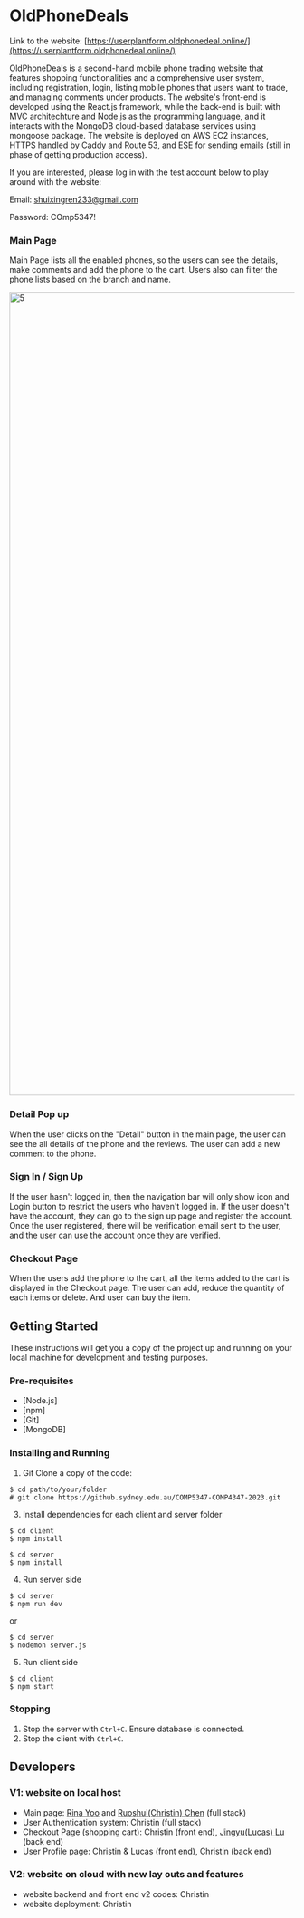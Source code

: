 # OldPhoneDeals
Link to the website: [https://userplantform.oldphonedeal.online/](https://userplantform.oldphonedeal.online/)

OldPhoneDeals is a second-hand mobile phone trading website that features shopping functionalities and a comprehensive user system, including registration, login, listing mobile phones that users want to trade, and managing comments under products. The website's front-end is developed using the React.js framework, while the back-end is built with MVC architechture and Node.js as the programming language, and it interacts with the MongoDB cloud-based database services using mongoose package. The website is deployed on AWS EC2 instances, HTTPS handled by Caddy and Route 53, and ESE for sending emails (still in phase of getting production access).

If you are interested, please log in with the test account below to play around with the website:

Email: shuixingren233@gmail.com

Password: COmp5347!

### Main Page

Main Page lists all the enabled phones, so the users can see the details, make comments and add the phone to the cart. Users also can filter the phone lists based on the branch and name.

<img width="1419" alt="5" src="https://github.com/ChristinChen233/Old-Phone-Deals-Website/assets/121276505/802c53bd-fa5d-42f6-a2de-30dab47f2ea7">

### Detail Pop up

When the user clicks on the "Detail" button in the main page, the user can see the all details of the phone and the reviews. The user can add a new comment to the phone.

### Sign In / Sign Up

If the user hasn't logged in, then the navigation bar will only show icon and Login button to restrict the users who haven't logged in.
If the user doesn't have the account, they can go to the sign up page and register the account. Once the user registered, there will be verification email sent to the user, and the user can use the account once they are verified.

### Checkout Page

When the users add the phone to the cart, all the items added to the cart is displayed in the Checkout page. The user can add, reduce the quantity of each items or delete. And user can buy the item.

## Getting Started

These instructions will get you a copy of the project up and running on your local machine for development and testing purposes.

### Pre-requisites

- [Node.js]
- [npm]
- [Git]
- [MongoDB]

### Installing and Running

1. Git Clone a copy of the code:

```
$ cd path/to/your/folder
# git clone https://github.sydney.edu.au/COMP5347-COMP4347-2023.git
```

3. Install dependencies for each client and server folder

```
$ cd client
$ npm install

$ cd server
$ npm install
```

4. Run server side

```
$ cd server
$ npm run dev
```

or

```
$ cd server
$ nodemon server.js
```

5. Run client side

```
$ cd client
$ npm start
```

### Stopping

1. Stop the server with `Ctrl+C`. Ensure database is connected.
2. Stop the client with `Ctrl+C`.

## Developers
### V1: website on local host
- Main page: [Rina Yoo](https://github.com/RinaYoo) and [Ruoshui(Christin) Chen](https://github.com/ChristinChen233) (full stack)
- User Authentication system: Christin (full stack)
- Checkout Page (shopping cart): Christin (front end), [Jingyu(Lucas) Lu](https://github.com/Lu-Whale) (back end)
- User Profile page: Christin & Lucas (front end), Christin (back end)

### V2: website on cloud with new lay outs and features
- website backend and front end v2 codes: Christin
- website deployment: Christin
